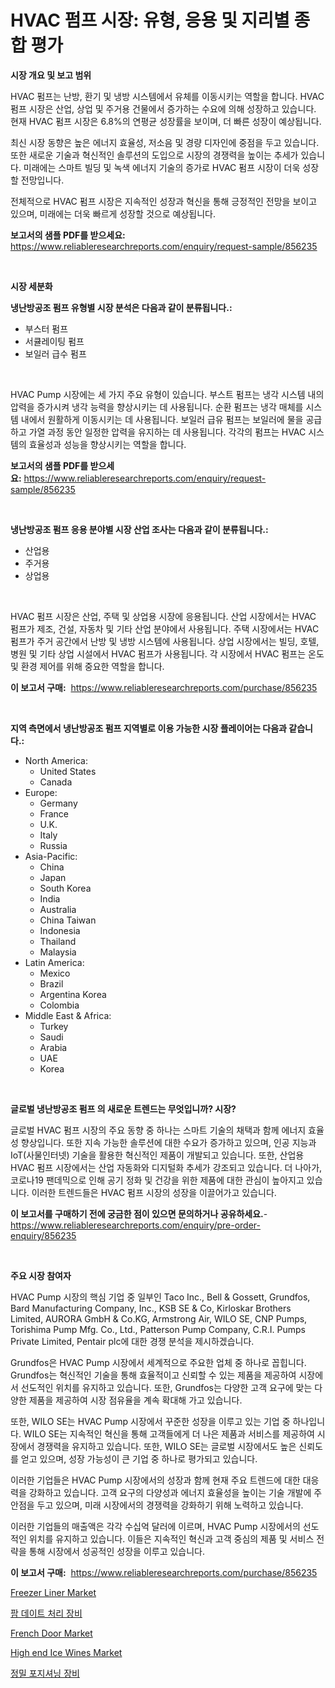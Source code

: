 <p><h1>HVAC 펌프 시장: 유형, 응용 및 지리별 종합 평가</h1></p><p><strong>시장 개요 및 보고 범위</strong></p>
<p><p>HVAC 펌프는 난방, 환기 및 냉방 시스템에서 유체를 이동시키는 역할을 합니다. HVAC 펌프 시장은 산업, 상업 및 주거용 건물에서 증가하는 수요에 의해 성장하고 있습니다. 현재 HVAC 펌프 시장은 6.8%의 연평균 성장률을 보이며, 더 빠른 성장이 예상됩니다.</p><p>최신 시장 동향은 높은 에너지 효율성, 저소음 및 경량 디자인에 중점을 두고 있습니다. 또한 새로운 기술과 혁신적인 솔루션의 도입으로 시장의 경쟁력을 높이는 추세가 있습니다. 미래에는 스마트 빌딩 및 녹색 에너지 기술의 증가로 HVAC 펌프 시장이 더욱 성장할 전망입니다.</p><p>전체적으로 HVAC 펌프 시장은 지속적인 성장과 혁신을 통해 긍정적인 전망을 보이고 있으며, 미래에는 더욱 빠르게 성장할 것으로 예상됩니다.</p></p>
<p><strong>보고서의 샘플 PDF를 받으세요:</strong> <a href="https://www.reliableresearchreports.com/enquiry/request-sample/856235">https://www.reliableresearchreports.com/enquiry/request-sample/856235</a></p>
<p>&nbsp;</p>
<p><strong>시장 세분화</strong></p>
<p><strong>냉난방공조 펌프 유형별 시장 분석은 다음과 같이 분류됩니다.:</strong></p>
<p><ul><li>부스터 펌프</li><li>서큘레이팅 펌프</li><li>보일러 급수 펌프</li></ul></p>
<p>&nbsp;</p>
<p><p>HVAC Pump 시장에는 세 가지 주요 유형이 있습니다. 부스트 펌프는 냉각 시스템 내의 압력을 증가시켜 냉각 능력을 향상시키는 데 사용됩니다. 순환 펌프는 냉각 매체를 시스템 내에서 원활하게 이동시키는 데 사용됩니다. 보일러 급유 펌프는 보일러에 물을 공급하고 가열 과정 동안 일정한 압력을 유지하는 데 사용됩니다. 각각의 펌프는 HVAC 시스템의 효율성과 성능을 향상시키는 역할을 합니다.</p></p>
<p><strong>보고서의 샘플 PDF를 받으세요:</strong>&nbsp;<a href="https://www.reliableresearchreports.com/enquiry/request-sample/856235">https://www.reliableresearchreports.com/enquiry/request-sample/856235</a></p>
<p>&nbsp;</p>
<p><strong> 냉난방공조 펌프 응용 분야별 시장 산업 조사는 다음과 같이 분류됩니다.:</strong></p>
<p><ul><li>산업용</li><li>주거용</li><li>상업용</li></ul></p>
<p>&nbsp;</p>
<p><p>HVAC 펌프 시장은 산업, 주택 및 상업용 시장에 응용됩니다. 산업 시장에서는 HVAC 펌프가 제조, 건설, 자동차 및 기타 산업 분야에서 사용됩니다. 주택 시장에서는 HVAC 펌프가 주거 공간에서 난방 및 냉방 시스템에 사용됩니다. 상업 시장에서는 빌딩, 호텔, 병원 및 기타 상업 시설에서 HVAC 펌프가 사용됩니다. 각 시장에서 HVAC 펌프는 온도 및 환경 제어를 위해 중요한 역할을 합니다.</p></p>
<p><strong>이 보고서 구매:</strong>&nbsp; <a href="https://www.reliableresearchreports.com/purchase/856235">https://www.reliableresearchreports.com/purchase/856235</a></p>
<p>&nbsp;</p>
<p><strong>지역 측면에서 냉난방공조 펌프 지역별로 이용 가능한 시장 플레이어는 다음과 같습니다.:</strong></p>
<p><ul>
    <li>
        North America:
        <ul>
            <li>United States</li>
            <li>Canada</li>
        </ul>
    </li>
    <li>
        Europe:
        <ul>
            <li>Germany</li>
            <li>France</li>
            <li>U.K.</li>
            <li>Italy</li>
            <li>Russia</li>
        </ul>
    </li>
    <li>
        Asia-Pacific:
        <ul>
            <li>China</li>
            <li>Japan</li>
            <li>South Korea</li>
            <li>India</li>
            <li>Australia</li>
            <li>China Taiwan</li>
            <li>Indonesia</li>
            <li>Thailand</li>
            <li>Malaysia</li>
        </ul>
    </li>
    <li>
        Latin America:
        <ul>
            <li>Mexico</li>
            <li>Brazil</li>
            <li>Argentina Korea</li>
            <li>Colombia</li>
        </ul>
    </li>
    <li>
        Middle East & Africa:
        <ul>
            <li>Turkey</li>
            <li>Saudi</li>
            <li>Arabia</li>
            <li>UAE</li>
            <li>Korea</li>
        </ul>
    </li>
    </ul></p>
<p>&nbsp;</p>
<p><strong>글로벌 냉난방공조 펌프 의 새로운 트렌드는 무엇입니까? 시장?</strong></p>
<p><p>글로벌 HVAC 펌프 시장의 주요 동향 중 하나는 스마트 기술의 채택과 함께 에너지 효율성 향상입니다. 또한 지속 가능한 솔루션에 대한 수요가 증가하고 있으며, 인공 지능과 IoT(사물인터넷) 기술을 활용한 혁신적인 제품이 개발되고 있습니다. 또한, 산업용 HVAC 펌프 시장에서는 산업 자동화와 디지털화 추세가 강조되고 있습니다. 더 나아가, 코로나19 팬데믹으로 인해 공기 정화 및 건강을 위한 제품에 대한 관심이 높아지고 있습니다. 이러한 트렌드들은 HVAC 펌프 시장의 성장을 이끌어가고 있습니다.</p></p>
<p><strong>이 보고서를 구매하기 전에 궁금한 점이 있으면 문의하거나 공유하세요.</strong>- <a href="https://www.reliableresearchreports.com/enquiry/pre-order-enquiry/856235">https://www.reliableresearchreports.com/enquiry/pre-order-enquiry/856235</a></p>
<p>&nbsp;</p>
<p><strong>주요 시장 참여자</strong></p>
<p><p>HVAC Pump 시장의 핵심 기업 중 일부인 Taco Inc., Bell & Gossett, Grundfos, Bard Manufacturing Company, Inc., KSB SE & Co, Kirloskar Brothers Limited, AURORA GmbH & Co.KG, Armstrong Air, WILO SE, CNP Pumps, Torishima Pump Mfg. Co., Ltd., Patterson Pump Company, C.R.I. Pumps Private Limited, Pentair plc에 대한 경쟁 분석을 제시하겠습니다.</p><p>Grundfos은 HVAC Pump 시장에서 세계적으로 주요한 업체 중 하나로 꼽힙니다. Grundfos는 혁신적인 기술을 통해 효율적이고 신뢰할 수 있는 제품을 제공하여 시장에서 선도적인 위치를 유지하고 있습니다. 또한, Grundfos는 다양한 고객 요구에 맞는 다양한 제품을 제공하여 시장 점유율을 계속 확대해 가고 있습니다.</p><p>또한, WILO SE는 HVAC Pump 시장에서 꾸준한 성장을 이루고 있는 기업 중 하나입니다. WILO SE는 지속적인 혁신을 통해 고객들에게 더 나은 제품과 서비스를 제공하여 시장에서 경쟁력을 유지하고 있습니다. 또한, WILO SE는 글로벌 시장에서도 높은 신뢰도를 얻고 있으며, 성장 가능성이 큰 기업 중 하나로 평가되고 있습니다.</p><p>이러한 기업들은 HVAC Pump 시장에서의 성장과 함께 현재 주요 트렌드에 대한 대응력을 강화하고 있습니다. 고객 요구의 다양성과 에너지 효율성을 높이는 기술 개발에 주안점을 두고 있으며, 미래 시장에서의 경쟁력을 강화하기 위해 노력하고 있습니다.</p><p>이러한 기업들의 매출액은 각각 수십억 달러에 이르며, HVAC Pump 시장에서의 선도적인 위치를 유지하고 있습니다. 이들은 지속적인 혁신과 고객 중심의 제품 및 서비스 전략을 통해 시장에서 성공적인 성장을 이루고 있습니다.</p></p>
<p><strong>이 보고서 구매:</strong>&nbsp;&nbsp;<a href="https://www.reliableresearchreports.com/purchase/856235">https://www.reliableresearchreports.com/purchase/856235</a></p>
<p><p><a href="https://github.com/gulaimolin/Market-Research-Report-List-3/blob/main/freezer-liner-market.md">Freezer Liner Market</a></p><p><a href="https://github.com/lzrvbyqzftro57/Market-Research-Report-List-1/blob/main/84021162330.md">팜 데이트 처리 장비</a></p><p><a href="https://github.com/mauripalmi/Market-Research-Report-List-2/blob/main/french-door-market.md">French Door Market</a></p><p><a href="https://issuu.com/reportprime-2/docs/high-end-ice-wines-market-size-2030_104ea9198ffbc6">High end Ice Wines Market</a></p><p><a href="https://github.com/vs019sa3m8x/Market-Research-Report-List-1/blob/main/32897052331.md">정밀 포지셔닝 장비</a></p></p>
